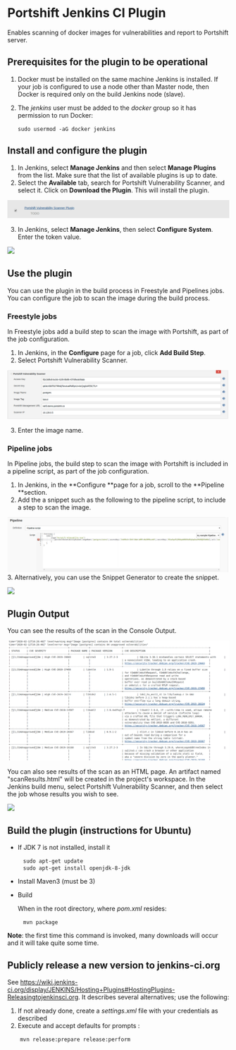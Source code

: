 # Portshift Jenkins CI Plugin #
Enables scanning of docker images for vulnerabilities and report to Portshift server.

## Prerequisites for the plugin to be operational ##

1. Docker must be installed on the same machine Jenkins is installed. If your job is configured to use a node other than Master node, then Docker is required only on the build Jenkins node (slave). 
2. The *jenkins* user must be added to the *docker* group so it has permission to run Docker:

     ```
     sudo usermod -aG docker jenkins
     ```
## Install and configure the plugin
 1. In Jenkins, select **Manage Jenkins** and then select **Manage Plugins** from the list. Make sure that the list of available plugins is up to date. 
2. Select the **Available** tab, search for Portshift Vulnerability Scanner, and select it.  Click on **Download the Plugin**. This will install the plugin.

![](images/Jenkins-plugin-installed.png)

3. In Jenkins, select **Manage Jenkins**, then select **Configure System**. Enter the token value.

![](images/Jenkins-configure-plugin.png)


## Use the plugin
You can use the plugin in the build process in Freestyle and Pipelines jobs. You can configure the job to scan the image during the build process.

### Freestyle jobs

In Freestyle jobs add a build step to scan the image with Portshift, as part of the job configuration. 
1. In Jenkins, in the **Configure** page for a job, click **Add Build Step**.
2. Select Portshift Vulnerability Scanner.

![](images/Jenkins-build-freestyle.png)

3. Enter the image name.

### Pipeline jobs
In Pipeline jobs, the build step to scan the image with Portshift is included in a pipeline script, as part of the job configuration.

1. In Jenkins, in the **Configure **page for a job, scroll to the **Pipeline **section.
1. Add the a snippet such as the following to the pipeline script, to include a step to scan the image. 

![](images/Jenkins-build-pipeline.png)
3. Alternatively, you can use the Snippet Generator to create the snippet.

![](images/Jenkins-build-pipeline-script-generator.png)

## Plugin Output

You can see the results of the scan in the Console Output.

![](images/Jenkins-console-output.png)

You can also see results of the scan as an HTML page. An artifact named "scanResults.html" will be created in the project's workspace. In the Jenkins build menu, select Portshift Vulnerability Scanner, and then select the job whose results you wish to see.

![](images/Jenkins-html-output.png)


## Build the plugin (instructions for Ubuntu)

* If JDK 7 is not installed, install it
```
     sudo apt-get update
     sudo apt-get install openjdk-8-jdk
```

* Install Maven3 (must be 3)

*  Build

   When in the root directory, where *pom.xml* resides:
```
     mvn package
```
   **Note**: the first time this command is invoked, many downloads will occur and it will take quite some time.


## Publicly release a new version to jenkins-ci.org ##
See https://wiki.jenkins-ci.org/display/JENKINS/Hosting+Plugins#HostingPlugins-Releasingtojenkinsci.org. It describes several alternatives; use the following:

1. If not already done, create a *settings.xml* file with your credentials as described
2. Execute and accept defaults for prompts :
```
    mvn release:prepare release:perform
````
